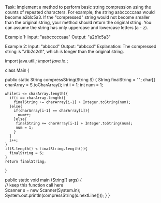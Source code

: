 Task:
Implement a method to perform basic string compression using the counts of repeated
characters. For example, the string aabcccccaaa would become a2blc5a3. If the "compressed"
string would not become smaller than the original string, your method should return the original
string. You can assume the string has only uppercase and lowercase letters (a - z).

Example 1:
Input: "aabcccccaaa"
Output: "a2b1c5a3"

Example 2:
Input: "abbccd"
Output: "abbccd"
Explanation:
The compressed string is "a1b2c2d1", which is longer than the original string.





import java.util.*; 
import java.io.*;

class Main {

  public static String compressString(String S) {
    String finalString = "";
    char[] charArray = S.toCharArray();
    int i = 1;
    int num = 1;

    while(i <= charArray.length){
      if(i == charArray.length){
        finalString += charArray[i-1] + Integer.toString(num);
      }else{
        if(charArray[i-1] == charArray[i]){
          num++;
        }else{
         finalString += charArray[i-1] + Integer.toString(num);
         num = 1;
        }
      }
      i++;
    }
    if(S.length() < finalString.length()){
      finalString = S;
    }
    return finalString;
  }

  public static void main (String[] args) {  
    // keep this function call here     
    Scanner s = new Scanner(System.in);
    System.out.println(compressString(s.nextLine())); 
  }
}
